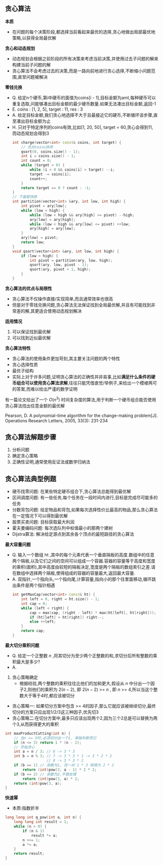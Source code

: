 ## 贪心算法
**本质**
- 在问题的每个决策阶段,都选择当前看起来最优的选择,贪心地做出局部最优地策略,以获得全局最优解

**贪心和动态规划**
- 动态规划会根据之前阶段的所有决策来考虑当前决策,并使用过去子问题的解来构建当前子问题的解
- 贪心算法不会考虑过去的决策,而是一路向前地进行贪心选择,不断缩小问题范围,直至问题被解决

**零钱兑换**
- Q. 给定n个硬币,第i中硬币的面值为coins[i - 1],目标金额为amt,每种硬币可以重复选取,问能够凑出目标金额的最少硬币数量.如果无法凑出目标金额,返回-1
- E. coins : [1, 2, 5], target : 11, res : 3
- A. 给定目标金额,我们贪心地选择不大于且最接近它的硬币,不断循环该步骤,直至凑出目标金额为止
- H. 只对于特定序列的coins有效,比如[1, 20, 50], target = 60,贪心会得到11, 而动态规划会得到3
    ```cpp
    int charge(vector<int> const& coins, int target) {
        // 先对coins排序
        qsort(0, coins.size() - 1);
        int i = coins.size() - 1;
        int count = 0;
        while (target > 0) {
            while (i > 0 && coins[i] > target) --i;
            target -= coins[i];
            count++;
        }
        return target == 0 ? count : -1;
    }
    // 下面是快排
    int partition(vector<int> &ary, int low, int high) {
        int pivot = ary[low];
        while (low < high) {
            while (low < high && ary[high] >= pivot) --high;
            ary[low] = ary[high];
            while (low < high && ary[low] <= pivot) ++low;
            ary[high] = ary[low];
        }
        ary[low] = pivot;
        return low;
    }
    void qsort(vector<int> &ary, int low, int high) {
        if (low < high) {
            int pivot = partition(ary, low, high);
            qsort(ary, low, pivot - 1);
            qsort(ary, pivot + 1, high);
        }
    }
    ```
**贪心算法的优点与局限性**
- 贪心算法不仅操作直接/实现简单,而且通常效率也很高
- 但是对于零钱兑换问题,贪心算法无法保证找到全局最优解,并且有可能找到非常差的解,其更适合使用动态规划解决

**适用情况**
1. 可以保证找到最优解
2. 可以找到近似最优解

**贪心算法特性**
- 贪心算法的使用条件更加苛刻,其主要关注问题的两个特性
- 贪心选择性质
- 最优子结构
- 实际上对于许多问题,证明贪心算法的正确性并非易事,比如**满足什么条件的硬币组合可以使用贪心算法求解**,往往只能凭借直觉/举例子,来给出一个模棱两可的答案,而难以给出严谨的数学证明

有一篇论文给出了一个 $O(n^3)$ 时间复杂度的算法,用于判断一个硬币组合能否使用贪心算法找出任意金额的最优解

Pearson, D. A polynomial-time algorithm for the change-making problem[J]. Operations Research Letters, 2005, 33(3): 231-234

## 贪心算法解题步骤
1. 分析问题
2. 确定贪心策略
3. 正确性证明,通常使用反证法或数学归纳法

## 贪心算法典型例题
- 硬币找零问题: 在某些特定硬币组合下,贪心算法总能得到最优解
- 区间调度问题: 有一些任务,每个任务在一段时间内进行,目标是完成尽可能多的任务
- 分数背包问题: 给定物品和背包,如果每次选择性价比最高的物品,那么贪心算法在一定情况下可以得到最优解
- 股票买卖问题: 目标获取最大利润
- 霍夫曼编码问题: 每次选队列中权值最小的那两个建树
- Dijstra算法: 解决给定源点到其余各个顶点的最短路径的贪心算法

**最大容量问题**
- Q. 输入一个数组 ht ,其中的每个元素代表一个垂直隔板的高度.数组中的任意两个隔板,以及它们之间的空间可以组成一个容器.容器的容量等于高度和宽度的乘积(面积),其中高度由较短的隔板决定,宽度是两个隔板的数组索引之差.请在数组中选择两个隔板,使得组成的容器的容量最大,返回最大容量.
- A. 双指针,一个指向头,一个指向尾,计算容量,指向小的那个往里面移动,循环跳出条件是两个指针相遇
    ```cpp
    int getMaxCap(vector<int> const& ht) {
        int left = 0, right = ht.size() - 1;
        int cap = 0;
        while (left < right) {
            cap = max(cap, (right - left) * max(ht[left], ht[right]));
            if (ht[left] > ht[right]) right--;
            else ++left;
        }
        return cap;
    }
    ```

**最大切分乘积问题**
- Q. 给定一个正整数 $n$ ,将其切分为至少两个正整数的和,求切分后所有整数的乘积最大是多少?
- A.
1. 贪心策略确定
    - 根据经验,两个整数的乘积往往比他们的加和更大,假设从 $n$ 中分出一个因子2,则他们的乘积为 $2(n - 2)$, 即 $2(n - 2)$ >= $n$ , 即 $n$ >= 4,所以当这个整数大于等于4时,都应该被切分
- 贪心策略一: 如果切分方案中包含 >= 4的因子,那么它就应该被继续切分,最终切分的方案只应出现1/2/3这三种因子,优先切3
- 贪心策略二:在切分方案中,最多只应该出现两个2,因为三个2总是可以替换为两个3,从而获得更大的乘积
```cpp
int maxProductCutting(int n) {
    // 当n <= 3时,必须切分出一个1, 单独判断而已
    if (n <= 3) return 1 * (n - 1);
    // 开始贪心
    int a = n / 3; // 6 -> 3 * 3
    int b = n % 3; // 7 -> 3 * 3 * 1 -> 3 * 2 * 2
                   // 8 -> 3 * 3 * 2
    if (b == 1) // 余数为1, 将一对 1 * 3 转换为 2 * 2
        return (int)pow(3, a - 1) * 2 * 2;
    if (b == 2) // 余数为2,不做处理
        return (int)pow(3, a) * 2;
    return (int)pow(3, a);
}
```
**快速幂**
- 本质:指数折半
```cpp
long long int q_pow(int a, int n) {
    long long int result = 1;
    while (n > 0) {
        if (n & 1) 
            result *= a;
        n >>= 1;
        a *= a;
    }
    return result;
}
```

